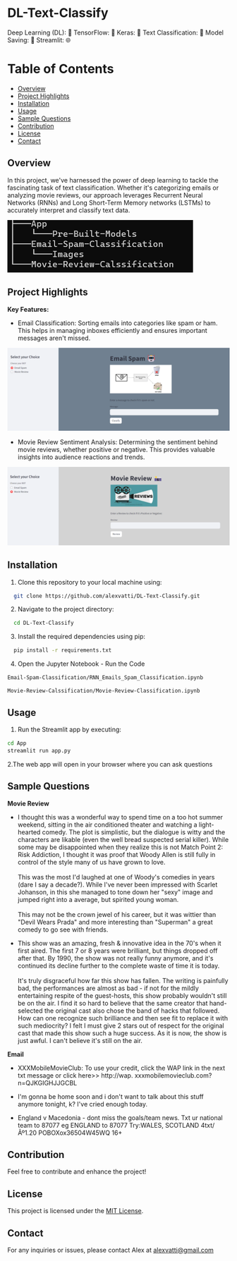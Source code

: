 # DL-Text-Classify

Deep Learning (DL): 🤖
TensorFlow: 🔧
Keras: 🧩
Text Classification: 📝
Model Saving: 💾
Streamlit: 🌐

# Table of Contents

- [Overview](#overview)
- [Project Highlights](#Project-Highlights)
- [Installation](#Installation)
- [Usage](#Usage)
- [Sample Questions](#Sample-Questions)
- [Contribution](#contribution)
- [License](#license)
- [Contact](#contact)

## Overview 
In this project, we've harnessed the power of deep learning to tackle the fascinating task of text classification. 
Whether it's categorizing emails or analyzing movie reviews, our approach leverages Recurrent Neural Networks (RNNs) and Long Short-Term Memory networks (LSTMs) 
to accurately interpret and classify text data.

![](Images/directory-view.png)
  
## Project Highlights

**Key Features:**

- Email Classification:
   Sorting emails into categories like spam or ham. This helps in managing inboxes efficiently and ensures important messages aren't missed.

![](Images/email-image.png)

- Movie Review Sentiment Analysis:
   Determining the sentiment behind movie reviews, whether positive or negative. This provides valuable insights into audience reactions and trends.

![](Images/movie-review.png)

## Installation

1. Clone this repository to your local machine using:

```bash
  git clone https://github.com/alexvatti/DL-Text-Classify.git
```
2. Navigate to the project directory:

```bash
  cd DL-Text-Classify
```
3. Install the required dependencies using pip:

```bash
  pip install -r requirements.txt
```

4. Open the Jupyter Notebook - Run the Code

```   
Email-Spam-Classification/RNN_Emails_Spam_Classification.ipynb
```

```
Movie-Review-Calssification/Movie-Review-Classification.ipynb
```

## Usage

1. Run the Streamlit app by executing:
```bash
cd App
streamlit run app.py
```

2.The web app will open in your browser where you can ask questions

## Sample Questions

**Movie Review**
- I thought this was a wonderful way to spend time on a too hot summer weekend, sitting in the air conditioned theater and watching a light-hearted comedy. The plot is simplistic, but the dialogue is witty and the characters are likable (even the well bread suspected serial killer). While some may be disappointed when they realize this is not Match Point 2: Risk Addiction, I thought it was proof that Woody Allen is still fully in control of the style many of us have grown to love.<br /><br />This was the most I'd laughed at one of Woody's comedies in years (dare I say a decade?). While I've never been impressed with Scarlet Johanson, in this she managed to tone down her "sexy" image and jumped right into a average, but spirited young woman.<br /><br />This may not be the crown jewel of his career, but it was wittier than "Devil Wears Prada" and more interesting than "Superman" a great comedy to go see with friends.

- This show was an amazing, fresh & innovative idea in the 70's when it first aired. The first 7 or 8 years were brilliant, but things dropped off after that. By 1990, the show was not really funny anymore, and it's continued its decline further to the complete waste of time it is today.<br /><br />It's truly disgraceful how far this show has fallen. The writing is painfully bad, the performances are almost as bad - if not for the mildly entertaining respite of the guest-hosts, this show probably wouldn't still be on the air. I find it so hard to believe that the same creator that hand-selected the original cast also chose the band of hacks that followed. How can one recognize such brilliance and then see fit to replace it with such mediocrity? I felt I must give 2 stars out of respect for the original cast that made this show such a huge success. As it is now, the show is just awful. I can't believe it's still on the air.

**Email**
- XXXMobileMovieClub: To use your credit, click the WAP link in the next txt message or click here>> http://wap. xxxmobilemovieclub.com?n=QJKGIGHJJGCBL

- I'm gonna be home soon and i don't want to talk about this stuff anymore tonight, k? I've cried enough today.

- England v Macedonia - dont miss the goals/team news. Txt ur national team to 87077 eg ENGLAND to 87077 Try:WALES, SCOTLAND 4txt/Ãº1.20 POBOXox36504W45WQ 16+

## Contribution

Feel free to contribute and enhance the project!

## License
This project is licensed under the [MIT License](LICENSE).

## Contact
For any inquiries or issues, please contact Alex at alexvatti@gmail.com
